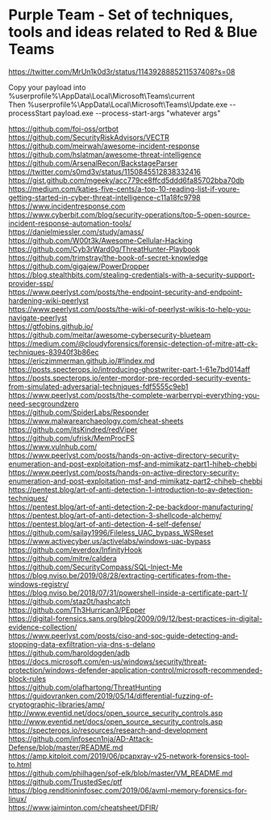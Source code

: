 # Purple Team - Set of techniques, tools and ideas related to Red & Blue Teams
https://twitter.com/MrUn1k0d3r/status/1143928885211537408?s=08

Copy your payload into %userprofile%\AppData\Local\Microsoft\Teams\current\
    Then
  %userprofile%\AppData\Local\Microsoft\Teams\Update.exe --processStart payload.exe --process-start-args "whatever args"

https://github.com/foi-oss/ortbot  
https://github.com/SecurityRiskAdvisors/VECTR  
https://github.com/meirwah/awesome-incident-response  
https://github.com/hslatman/awesome-threat-intelligence  
https://github.com/ArsenalRecon/BackstageParser  
https://twitter.com/s0md3v/status/1150845512838332416  
https://gist.github.com/mgeeky/acc779ce8ffcd5ddd6fa85702bba70db
https://medium.com/katies-five-cents/a-top-10-reading-list-if-youre-getting-started-in-cyber-threat-intelligence-c11a18fc9798  
https://www.incidentresponse.com<br />
https://www.cyberbit.com/blog/security-operations/top-5-open-source-incident-response-automation-tools/<br />
https://danielmiessler.com/study/amass/<br />
https://github.com/W00t3k/Awesome-Cellular-Hacking<br />
https://github.com/Cyb3rWard0g/ThreatHunter-Playbook<br />
https://github.com/trimstray/the-book-of-secret-knowledge<br />
https://github.com/gigajew/PowerDropper<br />
https://blog.stealthbits.com/stealing-credentials-with-a-security-support-provider-ssp/<br />
https://www.peerlyst.com/posts/the-endpoint-security-and-endpoint-hardening-wiki-peerlyst<br />
https://www.peerlyst.com/posts/the-wiki-of-peerlyst-wikis-to-help-you-navigate-peerlyst<br />
https://gtfobins.github.io/<br />
https://github.com/meitar/awesome-cybersecurity-blueteam<br />
https://medium.com/@cloudyforensics/forensic-detection-of-mitre-att-ck-techniques-83940f3b86ec<br />
https://ericzimmerman.github.io/#!index.md<br />
https://posts.specterops.io/introducing-ghostwriter-part-1-61e7bd014aff<br />
https://posts.specterops.io/enter-mordor-pre-recorded-security-events-from-simulated-adversarial-techniques-fdf5555c9eb1<br />
https://www.peerlyst.com/posts/the-complete-warberrypi-everything-you-need-secgroundzero<br />
https://github.com/SpiderLabs/Responder<br />
https://www.malwarearchaeology.com/cheat-sheets<br />
https://github.com/itsKindred/redViper<br />
https://github.com/ufrisk/MemProcFS<br />
https://www.vulnhub.com/<br />
https://www.peerlyst.com/posts/hands-on-active-directory-security-enumeration-and-post-exploitation-msf-and-mimikatz-part1-hiheb-chebbi<br />
https://www.peerlyst.com/posts/hands-on-active-directory-security-enumeration-and-post-exploitation-msf-and-mimikatz-part2-chiheb-chebbi<br />
https://pentest.blog/art-of-anti-detection-1-introduction-to-av-detection-techniques/<br />
https://pentest.blog/art-of-anti-detection-2-pe-backdoor-manufacturing/<br />
https://pentest.blog/art-of-anti-detection-3-shellcode-alchemy/<br />
https://pentest.blog/art-of-anti-detection-4-self-defense/<br />
https://github.com/sailay1996/Fileless_UAC_bypass_WSReset<br />
https://www.activecyber.us/activelabs/windows-uac-bypass<br />
https://github.com/everdox/InfinityHook<br />
https://github.com/mitre/caldera<br />
https://github.com/SecurityCompass/SQL-Inject-Me<br />
https://blog.nviso.be/2019/08/28/extracting-certificates-from-the-windows-registry/<br />
https://blog.nviso.be/2018/07/31/powershell-inside-a-certificate-part-1/<br />
https://github.com/staz0t/hashcatch<br />
https://github.com/Th3Hurrican3/PEpper<br />
https://digital-forensics.sans.org/blog/2009/09/12/best-practices-in-digital-evidence-collection/<br />
https://www.peerlyst.com/posts/ciso-and-soc-guide-detecting-and-stopping-data-exfiltration-via-dns-s-delano<br />
https://github.com/haroldogden/adb<br />
https://docs.microsoft.com/en-us/windows/security/threat-protection/windows-defender-application-control/microsoft-recommended-block-rules<br />
https://github.com/olafhartong/ThreatHunting<br />
https://guidovranken.com/2019/05/14/differential-fuzzing-of-cryptographic-libraries/amp/<br />
http://www.eventid.net/docs/open_source_security_controls.asp<br />
http://www.eventid.net/docs/open_source_security_controls.asp<br />
https://specterops.io/resources/research-and-development<br />
https://github.com/infosecn1nja/AD-Attack-Defense/blob/master/README.md<br />
https://amp.kitploit.com/2019/06/pcapxray-v25-network-forensics-tool-to.html<br />
https://github.com/philhagen/sof-elk/blob/master/VM_README.md<br />
https://github.com/TrustedSec/ptf<br />
https://blog.renditioninfosec.com/2019/06/avml-memory-forensics-for-linux/<br />
https://www.jaiminton.com/cheatsheet/DFIR/<br />
